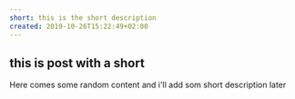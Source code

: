 ```yaml
---
short: this is the short description
created: 2019-10-26T15:22:49+02:00
---
```


## this is post with a short
Here comes some random content and i'll add som short description later